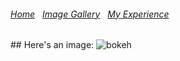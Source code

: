  <h6>
    <a href="https://mtbed.github.io/bledsolm9773/index">Home</a> &nbsp; <a href="https://mtbed.github.io/bledsolm9773/image">Image Gallery</a> &nbsp; <a href="https://mtbed.github.io/bledsolm9773/myexperience">My Experience</a>
  </h6>
  ## Here's an image:

<img src= "https://undsgn.com/wp-content/uploads/2018/04/ltotbngnzzu.jpg" alt="bokeh">
